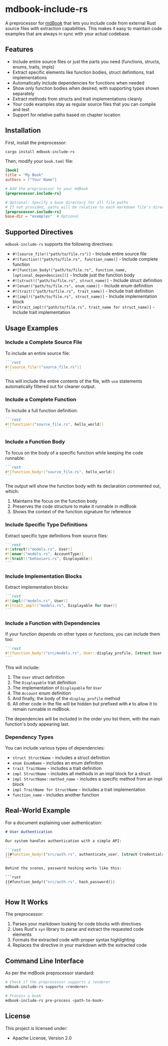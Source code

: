 # mdbook-include-rs

A preprocessor for [mdBook](https://rust-lang.github.io/mdBook/) that lets you include code from external Rust source files with extraction capabilities. This makes it easy to maintain code examples that are always in sync with your actual codebase.

## Features

- Include entire source files or just the parts you need (functions, structs, enums, traits, impls)
- Extract specific elements like function bodies, struct definitions, trait implementations
- Automatically include dependencies for functions when needed
- Show only function bodies when desired, with supporting types shown separately
- Extract methods from structs and trait implementations cleanly
- Your code examples stay as regular source files that you can compile and test
- Support for relative paths based on chapter location

## Installation

First, install the preprocessor:

```bash
cargo install mdbook-include-rs
```

Then, modify your `book.toml` file:

```toml
[book]
title = "My Book"
authors = ["Your Name"]

# Add the preprocessor to your mdBook
[preprocessor.include-rs]

# Optional: Specify a base directory for all file paths
# If not provided, paths will be relative to each markdown file's directory
[preprocessor.include-rs]
base-dir = "examples"  # Optional
```

## Supported Directives

`mdbook-include-rs` supports the following directives:

- `#![source_file!("path/to/file.rs")]` - Include entire source file
- `#![function!("path/to/file.rs", function_name)]` - Include complete function
- `#![function_body!("path/to/file.rs", function_name, [optional_dependencies])]` - Include just the function body
- `#![struct!("path/to/file.rs", struct_name)]` - Include struct definition
- `#![enum!("path/to/file.rs", enum_name)]` - Include enum definition
- `#![trait!("path/to/file.rs", trait_name)]` - Include trait definition
- `#![impl!("path/to/file.rs", struct_name)]` - Include implementation block
- `#![trait_impl!("path/to/file.rs", trait_name for struct_name)]` - Include trait implementation

## Usage Examples

### Include a Complete Source File

To include an entire source file:

````markdown
```rust
#![source_file!("source_file.rs")]
```
````

This will include the entire contents of the file, with `use` statements automatically filtered out for cleaner output.

### Include a Complete Function

To include a full function definition:

````markdown
```rust
#![function!("source_file.rs", hello_world)]
```
````

### Include a Function Body

To focus on the body of a specific function while keeping the code runnable:

````markdown
```rust
#![function_body!("source_file.rs", hello_world)]
```
````

The output will show the function body with its declaration commented out, which:
1. Maintains the focus on the function body
2. Preserves the code structure to make it runnable in mdBook
3. Shows the context of the function signature for reference

### Include Specific Type Definitions

Extract specific type definitions from source files:

````markdown
```rust
#![struct!("models.rs", User)]
#![enum!("models.rs", AccountType)]
#![trait!("behaviors.rs", Displayable)]
```
````

### Include Implementation Blocks

Extract implementation blocks:

````markdown
```rust
#![impl!("models.rs", User)]
#![trait_impl!("models.rs", Displayable for User)]
```
````

### Include a Function with Dependencies

If your function depends on other types or functions, you can include them too:

````markdown
```rust
#![function_body!("src/models.rs", User::display_profile, [struct User, trait Displayable, impl Displayable for User, enum Account])]
```
````

This will include:
1. The `User` struct definition
2. The `Displayable` trait definition
3. The implementation of `Displayable` for `User`
4. The `Account` enum definition
5. And finally, the body of the `display_profile` method
6. All other code in the file will be hidden but prefixed with `#` to allow it to remain runnable in mdBook.

The dependencies will be included in the order you list them, with the main function's body appearing last.

### Dependency Types

You can include various types of dependencies:

- `struct StructName` - includes a struct definition
- `enum EnumName` - includes an enum definition
- `trait TraitName` - includes a trait definition
- `impl StructName` - includes all methods in an impl block for a struct
- `impl StructName::method_name` - includes a specific method from an impl block
- `impl TraitName for StructName` - includes a trait implementation
- `function_name` - includes another function

## Real-World Example

For a document explaining user authentication:

````markdown
# User Authentication

Our system handles authentication with a simple API:

```rust
{{#function_body!("src/auth.rs", authenticate_user, [struct Credentials, struct User, fn validate_password])}}
```

Behind the scenes, password hashing works like this:

```rust
{{#function_body!("src/auth.rs", hash_password)}}
```
````

## How It Works

The preprocessor:

1. Parses your markdown looking for code blocks with directives
2. Uses Rust's `syn` library to parse and extract the requested code elements
3. Formats the extracted code with proper syntax highlighting
4. Replaces the directive in your markdown with the extracted code

## Command Line Interface

As per the mdBook preprocessor standard:

```bash
# Check if the preprocessor supports a renderer
mdbook-include-rs supports <renderer>

# Process a book
mdbook-include-rs pre-process <path-to-book>
```

## License

This project is licensed under:

- Apache License, Version 2.0